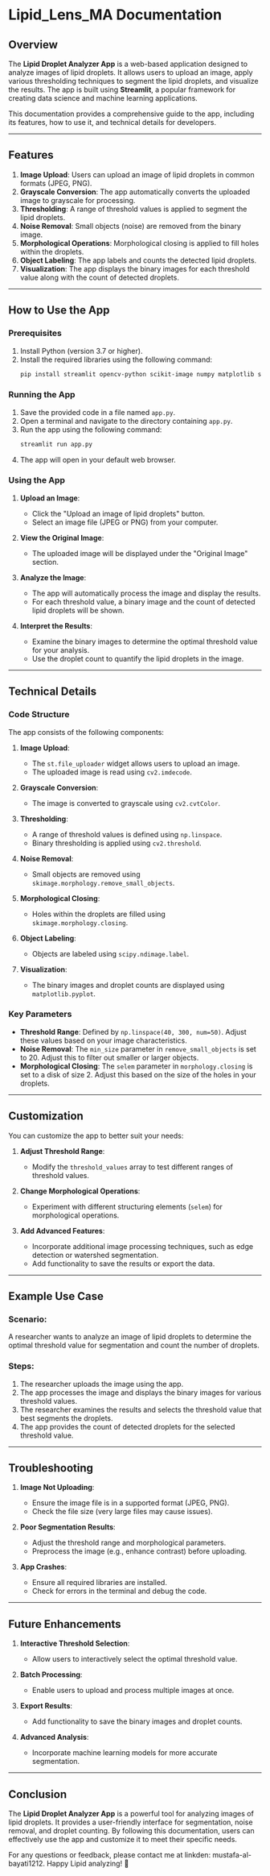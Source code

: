 # Lipid_Lens_MA Documentation

## Overview
The **Lipid Droplet Analyzer App** is a web-based application designed to analyze images of lipid droplets. It allows users to upload an image, apply various thresholding techniques to segment the lipid droplets, and visualize the results. The app is built using **Streamlit**, a popular framework for creating data science and machine learning applications.

This documentation provides a comprehensive guide to the app, including its features, how to use it, and technical details for developers.

---

## Features
1. **Image Upload**: Users can upload an image of lipid droplets in common formats (JPEG, PNG).
2. **Grayscale Conversion**: The app automatically converts the uploaded image to grayscale for processing.
3. **Thresholding**: A range of threshold values is applied to segment the lipid droplets.
4. **Noise Removal**: Small objects (noise) are removed from the binary image.
5. **Morphological Operations**: Morphological closing is applied to fill holes within the droplets.
6. **Object Labeling**: The app labels and counts the detected lipid droplets.
7. **Visualization**: The app displays the binary images for each threshold value along with the count of detected droplets.

---

## How to Use the App

### Prerequisites
1. Install Python (version 3.7 or higher).
2. Install the required libraries using the following command:
   ```bash
   pip install streamlit opencv-python scikit-image numpy matplotlib scipy
   ```

### Running the App
1. Save the provided code in a file named `app.py`.
2. Open a terminal and navigate to the directory containing `app.py`.
3. Run the app using the following command:
   ```bash
   streamlit run app.py
   ```
4. The app will open in your default web browser.

### Using the App
1. **Upload an Image**:
   - Click the "Upload an image of lipid droplets" button.
   - Select an image file (JPEG or PNG) from your computer.

2. **View the Original Image**:
   - The uploaded image will be displayed under the "Original Image" section.

3. **Analyze the Image**:
   - The app will automatically process the image and display the results.
   - For each threshold value, a binary image and the count of detected lipid droplets will be shown.

4. **Interpret the Results**:
   - Examine the binary images to determine the optimal threshold value for your analysis.
   - Use the droplet count to quantify the lipid droplets in the image.

---

## Technical Details

### Code Structure
The app consists of the following components:

1. **Image Upload**:
   - The `st.file_uploader` widget allows users to upload an image.
   - The uploaded image is read using `cv2.imdecode`.

2. **Grayscale Conversion**:
   - The image is converted to grayscale using `cv2.cvtColor`.

3. **Thresholding**:
   - A range of threshold values is defined using `np.linspace`.
   - Binary thresholding is applied using `cv2.threshold`.

4. **Noise Removal**:
   - Small objects are removed using `skimage.morphology.remove_small_objects`.

5. **Morphological Closing**:
   - Holes within the droplets are filled using `skimage.morphology.closing`.

6. **Object Labeling**:
   - Objects are labeled using `scipy.ndimage.label`.

7. **Visualization**:
   - The binary images and droplet counts are displayed using `matplotlib.pyplot`.

### Key Parameters
- **Threshold Range**: Defined by `np.linspace(40, 300, num=50)`. Adjust these values based on your image characteristics.
- **Noise Removal**: The `min_size` parameter in `remove_small_objects` is set to 20. Adjust this to filter out smaller or larger objects.
- **Morphological Closing**: The `selem` parameter in `morphology.closing` is set to a disk of size 2. Adjust this based on the size of the holes in your droplets.

---

## Customization
You can customize the app to better suit your needs:

1. **Adjust Threshold Range**:
   - Modify the `threshold_values` array to test different ranges of threshold values.

2. **Change Morphological Operations**:
   - Experiment with different structuring elements (`selem`) for morphological operations.

3. **Add Advanced Features**:
   - Incorporate additional image processing techniques, such as edge detection or watershed segmentation.
   - Add functionality to save the results or export the data.

---

## Example Use Case
### Scenario:
A researcher wants to analyze an image of lipid droplets to determine the optimal threshold value for segmentation and count the number of droplets.

### Steps:
1. The researcher uploads the image using the app.
2. The app processes the image and displays the binary images for various threshold values.
3. The researcher examines the results and selects the threshold value that best segments the droplets.
4. The app provides the count of detected droplets for the selected threshold value.

---

## Troubleshooting
1. **Image Not Uploading**:
   - Ensure the image file is in a supported format (JPEG, PNG).
   - Check the file size (very large files may cause issues).

2. **Poor Segmentation Results**:
   - Adjust the threshold range and morphological parameters.
   - Preprocess the image (e.g., enhance contrast) before uploading.

3. **App Crashes**:
   - Ensure all required libraries are installed.
   - Check for errors in the terminal and debug the code.

---

## Future Enhancements
1. **Interactive Threshold Selection**:
   - Allow users to interactively select the optimal threshold value.

2. **Batch Processing**:
   - Enable users to upload and process multiple images at once.

3. **Export Results**:
   - Add functionality to save the binary images and droplet counts.

4. **Advanced Analysis**:
   - Incorporate machine learning models for more accurate segmentation.

---

## Conclusion
The **Lipid Droplet Analyzer App** is a powerful tool for analyzing images of lipid droplets. It provides a user-friendly interface for segmentation, noise removal, and droplet counting. By following this documentation, users can effectively use the app and customize it to meet their specific needs.

For any questions or feedback, please contact me at linkden: mustafa-al-bayati1212. Happy Lipid analyzing! 🚀
